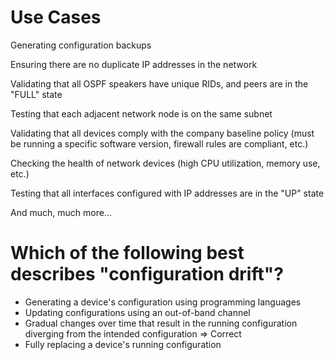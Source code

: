 # Use Cases
Generating configuration backups

Ensuring there are no duplicate IP addresses in the network

Validating that all OSPF speakers have unique RIDs, and peers are in the "FULL" state

Testing that each adjacent network node is on the same subnet

Validating that all devices comply with the company baseline policy (must be running a specific software version, firewall rules are compliant, etc.)

Checking the health of network devices (high CPU utilization, memory use, etc.)

Testing that all interfaces configured with IP addresses are in the "UP" state

And much, much more...

# Which of the following best describes "configuration drift"?
- Generating a device's configuration using programming languages
- Updating configurations using an out-of-band channel
- Gradual changes over time that result in the running configuration diverging from the intended configuration => Correct
- Fully replacing a device's running configuration
